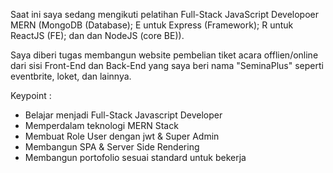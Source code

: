 Saat ini saya sedang mengikuti pelatihan Full-Stack JavaScript Developoer MERN (MongoDB (Database); E untuk Express (Framework); R untuk ReactJS (FE); dan dan NodeJS (core BE)).

Saya diberi tugas membangun website pembelian tiket acara offlien/online dari sisi Front-End dan Back-End yang saya beri nama "SeminaPlus" seperti eventbrite, loket, dan lainnya.

Keypoint :

- Belajar menjadi Full-Stack Javascript Developer
- Memperdalam teknologi MERN Stack
- Membuat Role User dengan jwt & Super Admin
- Membangun SPA & Server Side Rendering
- Membangun portofolio sesuai standard untuk bekerja
